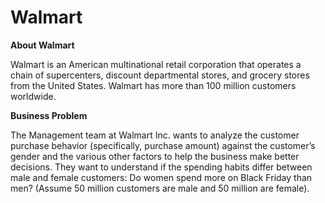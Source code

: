 # Walmart

**About Walmart**

Walmart is an American multinational retail corporation that operates a chain of supercenters, discount departmental stores, and grocery stores from the United States. Walmart has more than 100 million customers worldwide.

**Business Problem**

The Management team at Walmart Inc. wants to analyze the customer purchase behavior (specifically, purchase amount) against the customer’s gender and the various other factors to help the business make better decisions. They want to understand if the spending habits differ between male and female customers: Do women spend more on Black Friday than men? (Assume 50 million customers are male and 50 million are female).
